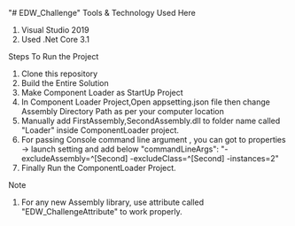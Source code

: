 "# EDW_Challenge" 
Tools & Technology Used Here
1. Visual Studio 2019
2. Used .Net Core 3.1


 Steps To Run the Project
 1. Clone this repository
 2. Build the Entire Solution
 3. Make Component Loader as StartUp Project
 4. In Component Loader Project,Open appsetting.json file then change Assembly Directory Path as per your computer location
 5. Manually add FirstAssembly,SecondAssembly.dll to folder name called "Loader" inside ComponentLoader project.
 6. For passing Console command line argument , you can got to properties -> launch setting and add below 
       "commandLineArgs": "-excludeAssembly=^[Second] -excludeClass=^[Second] -instances=2"
 7. Finally Run the ComponentLoader Project.
 
 Note
 1. For any new Assembly library, use attribute called "EDW_ChallengeAttribute"  to work properly.
